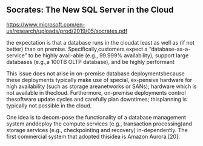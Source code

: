 ## Socrates: The New SQL Server in the Cloud

https://www.microsoft.com/en-us/research/uploads/prod/2019/05/socrates.pdf

the expectation is that a database runs in the cloudat least as well as (if not better) than on premise. Specifically,customers expect a “database-as-a-service” to be highly avail-able (e.g., 99.999% availability), support large databases (e.g.,a 100TB OLTP database), and be highly performant

This issue does not arise in on-premise database deploymentsbecause these deployments typically make use of special, ex-pensive hardware for high availability (such as storage areanetworks or SANs); hardware which is not available in thecloud. Furthermore, on-premise deployments control thesoftware update cycles and carefully plan downtimes; thisplanning is typically not possible in the cloud.

One idea is to decom-pose the functionality of a database management system anddeploy the compute services (e.g., transaction processing)and storage services (e.g., checkpointing and recovery) in-dependently. The first commercial system that adopted thisidea is Amazon Aurora [20].



